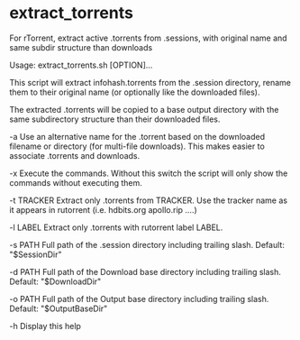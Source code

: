# extract_torrents
For rTorrent, extract active .torrents from .sessions, with original name and same subdir structure than downloads

Usage: extract_torrents.sh [OPTION]...

This script will extract infohash.torrents from the .session directory, rename
them to their original name (or optionally like the downloaded files). 

The extracted .torrents will be copied to a base output directory with the same
subdirectory structure than their downloaded files.

  -a          Use an alternative name for the .torrent based on the downloaded
              filename or directory (for multi-file downloads).
              This makes easier to associate .torrents and downloads. 
              
  -x          Execute the commands. Without this switch the script will only
              show the commands without executing them.  
              
  -t TRACKER  Extract only .torrents from TRACKER. Use the tracker name as it
              appears in rutorrent (i.e. hdbits.org apollo.rip ....)
              
  -l LABEL    Extract only .torrents with rutorrent label LABEL.
  
  -s PATH     Full path of the .session directory including trailing slash.
              Default: "$SessionDir"
              
  -d PATH     Full path of the Download base directory including trailing slash.
              Default: "$DownloadDir"
              
  -o PATH     Full path of the Output base directory including trailing slash.
              Default: "$OutputBaseDir"
              
  -h          Display this help
